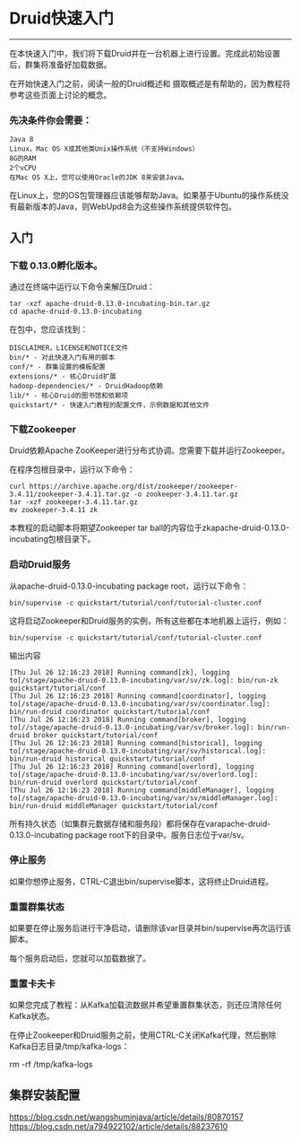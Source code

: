 <!--
author: yanliang.zhao
head: http://blog.itttl.com/logo_miao.png
date: 2019-03-16
title: Druid快速入门
tags: Druid
category: Druid
status: publist
summary: Druid快速入门
-->


# Druid快速入门
---
在本快速入门中，我们将下载Druid并在一台机器上进行设置。完成此初始设置后，群集将准备好加载数据。

在开始快速入门之前，阅读一般的Druid概述和 摄取概述是有帮助的，因为教程将参考这些页面上讨论的概念。

### 先决条件你会需要：
```
Java 8
Linux，Mac OS X或其他类Unix操作系统（不支持Windows）
8G的RAM
2个vCPU
在Mac OS X上，您可以使用Oracle的JDK 8来安装Java。
```

在Linux上，您的OS包管理器应该能够帮助Java。如果基于Ubuntu的操作系统没有最新版本的Java，则WebUpd8会为这些操作系统提供软件包。

## 入门
### 下载 0.13.0孵化版本。
通过在终端中运行以下命令来解压Druid：
```
tar -xzf apache-druid-0.13.0-incubating-bin.tar.gz
cd apache-druid-0.13.0-incubating
```
在包中，您应该找到：
```
DISCLAIMER，LICENSE和NOTICE文件
bin/* - 对此快速入门有用的脚本
conf/* - 群集设置的模板配置
extensions/* - 核心Druid扩展
hadoop-dependencies/* - DruidHadoop依赖
lib/* - 核心Druid的图书馆和依赖项
quickstart/* - 快速入门教程的配置文件，示例数据和其他文件
```
### 下载Zookeeper

Druid依赖Apache ZooKeeper进行分布式协调。您需要下载并运行Zookeeper。

在程序包根目录中，运行以下命令：
```
curl https://archive.apache.org/dist/zookeeper/zookeeper-3.4.11/zookeeper-3.4.11.tar.gz -o zookeeper-3.4.11.tar.gz
tar -xzf zookeeper-3.4.11.tar.gz
mv zookeeper-3.4.11 zk
```
本教程的启动脚本将期望Zookeeper tar ball的内容位于zkapache-druid-0.13.0-incubating包根目录下。

### 启动Druid服务
从apache-druid-0.13.0-incubating package root，运行以下命令：
```
bin/supervise -c quickstart/tutorial/conf/tutorial-cluster.conf
```
这将启动Zookeeper和Druid服务的实例，所有这些都在本地机器上运行，例如：
```
bin/supervise -c quickstart/tutorial/conf/tutorial-cluster.conf
```
输出内容
```
[Thu Jul 26 12:16:23 2018] Running command[zk], logging to[/stage/apache-druid-0.13.0-incubating/var/sv/zk.log]: bin/run-zk quickstart/tutorial/conf
[Thu Jul 26 12:16:23 2018] Running command[coordinator], logging to[/stage/apache-druid-0.13.0-incubating/var/sv/coordinator.log]: bin/run-druid coordinator quickstart/tutorial/conf
[Thu Jul 26 12:16:23 2018] Running command[broker], logging to[//stage/apache-druid-0.13.0-incubating/var/sv/broker.log]: bin/run-druid broker quickstart/tutorial/conf
[Thu Jul 26 12:16:23 2018] Running command[historical], logging to[/stage/apache-druid-0.13.0-incubating/var/sv/historical.log]: bin/run-druid historical quickstart/tutorial/conf
[Thu Jul 26 12:16:23 2018] Running command[overlord], logging to[/stage/apache-druid-0.13.0-incubating/var/sv/overlord.log]: bin/run-druid overlord quickstart/tutorial/conf
[Thu Jul 26 12:16:23 2018] Running command[middleManager], logging to[/stage/apache-druid-0.13.0-incubating/var/sv/middleManager.log]: bin/run-druid middleManager quickstart/tutorial/conf
```
所有持久状态（如集群元数据存储和服务段）都将保存在varapache-druid-0.13.0-incubating package root下的目录中。服务日志位于var/sv。

### 停止服务
如果你想停止服务，CTRL-C退出bin/supervise脚本，这将终止Druid进程。

### 重置群集状态
如果要在停止服务后进行干净启动，请删除该var目录并bin/supervise再次运行该脚本。

每个服务启动后，您就可以加载数据了。

### 重置卡夫卡
如果您完成了教程：从Kafka加载流数据并希望重置群集状态，则还应清除任何Kafka状态。

在停止Zookeeper和Druid服务之前，使用CTRL-C关闭Kafka代理，然后删除Kafka日志目录/tmp/kafka-logs：

rm -rf /tmp/kafka-logs

## 集群安装配置

https://blog.csdn.net/wangshuminjava/article/details/80870157
https://blog.csdn.net/a794922102/article/details/88237610

